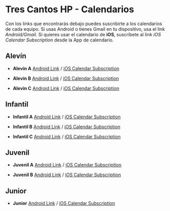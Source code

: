 # Tres Cantos HP - Calendarios

Con los links que encontrarás debajo puedes suscribirte a los calendarios de cada equipo. Si usas Android o tienes Gmail en tu dispositivo, usa el link *Android/Gmail*. Si quieres usar el calendario de **iOS**, suscríbete al link *iOS Calendar Subscription* desde la App de calendario.

## Alevín

* **Alevín A**  [Android Link](https://calendar.google.com/calendar/u/0?cid=NzhiYmMxZDdiODA2MTZkNmZiMmU5ZjgyZjA4ZTZkYTc2MmY1ZjZiYWYzNjdmOTVjMTRiNDE2ZTVlNmM1MDE1MkBncm91cC5jYWxlbmRhci5nb29nbGUuY29t) / [iOS Calendar Subscription](https://calendar.google.com/calendar/ical/78bbc1d7b80616d6fb2e9f82f08e6da762f5f6baf367f95c14b416e5e6c50152%40group.calendar.google.com/public/basic.ics)

* **Alevín B** [Android Link](https://calendar.google.com/calendar/u/0?cid=ZjlhNGJkMjQ2MzJmNTQzNjkzYmM1NGM1NWE1YzY2MzFmZjQyMTdmMzMwYjQ4N2RmNzZkZWVlYzZkNDk4ZTdkZEBncm91cC5jYWxlbmRhci5nb29nbGUuY29t) / [iOS Calendar Subscription](https://calendar.google.com/calendar/ical/f9a4bd24632f543693bc54c55a5c6631ff4217f330b487df76deeec6d498e7dd%40group.calendar.google.com/public/basic.ics)

* **Alevín C** [Android Link](https://calendar.google.com/calendar/u/0?cid=YWQyNDViNmE4ZGQ0MzgxYTVjYTEyNDgxNGZmNjkzNjU0Yjk1YTAxZjI2NzQ0Mzg2ZGZmOWIzYTUzMGNkNzBkZUBncm91cC5jYWxlbmRhci5nb29nbGUuY29t) / [iOS Calendar Subscription](https://calendar.google.com/calendar/ical/ad245b6a8dd4381a5ca124814ff693654b95a01f26744386dff9b3a530cd70de%40group.calendar.google.com/public/basic.ics)

## Infantil

* **Infantil A** [Android Link](https://calendar.google.com/calendar/u/0?cid=YmIwMDhiNGM3MDJlYTFmZGFjNzYxYjFiNTM3Zjk5ODFhMDgxNzJkZjg5MmFmZGVhOTBjMTQwMWJiN2EzMzc0MUBncm91cC5jYWxlbmRhci5nb29nbGUuY29t) / [iOS Calendar Subscription](https://calendar.google.com/calendar/ical/bb008b4c702ea1fdac761b1b537f9981a08172df892afdea90c1401bb7a33741%40group.calendar.google.com/public/basic.ics)

* **Infantil B** [Android Link](https://calendar.google.com/calendar/u/0?cid=NWFmNjFiYjI1NjUzNTZkMWIwZTdhODE5OWRkN2RmMGFkZjA0OGJkMjgxOTgzMzZjNTk0MmIzYTI4ZTdmODE4ZUBncm91cC5jYWxlbmRhci5nb29nbGUuY29t) / [iOS Calendar Subscription](https://calendar.google.com/calendar/ical/5af61bb2565356d1b0e7a8199dd7df0adf048bd28198336c5942b3a28e7f818e%40group.calendar.google.com/public/basic.ics)

* **Infantil C** [Android Link](https://calendar.google.com/calendar/u/0?cid=YjhmNGQ1NmY4YWQ3ZDQ4OTdjNGQ1Y2YxYWI0Zjc3MmQ5MWQ5YmM2Y2RmZjE1MWRlMDM4OGQ0NGFlYTZhZmZlZEBncm91cC5jYWxlbmRhci5nb29nbGUuY29t) / [iOS Calendar Subscription](https://calendar.google.com/calendar/ical/b8f4d56f8ad7d4897c4d5cf1ab4f772d91d9bc6cdff151de0388d44aea6affed%40group.calendar.google.com/public/basic.ics)


## Juvenil

* **Juvenil A** [Android Link](https://calendar.google.com/calendar/u/0?cid=ZGU4ZDBkYTgwZmFlNDIxMmI3OTkyYzA4N2NhMzViZGQxN2JiMDE0NGI1Y2I0NThkZGY2MTE4MmFlZmU4NmY5M0Bncm91cC5jYWxlbmRhci5nb29nbGUuY29t) / [iOS Calendar Subscription](https://calendar.google.com/calendar/ical/de8d0da80fae4212b7992c087ca35bdd17bb0144b5cb458ddf61182aefe86f93%40group.calendar.google.com/public/basic.ics)

* **Juvenil B** [Android Link](https://calendar.google.com/calendar/u/0?cid=ODkzYmE2NWMwYTgyYTRhNzFiZmIxODVmNjFlNTUxM2U0OWJlYzQzMWJiYWIyMWNhMTQ5NzY0NzUxODVjZjYzN0Bncm91cC5jYWxlbmRhci5nb29nbGUuY29t) / [iOS Calendar Subscription](https://calendar.google.com/calendar/ical/893ba65c0a82a4a71bfb185f61e5513e49bec431bbab21ca14976475185cf637%40group.calendar.google.com/public/basic.ics)

## Junior

* **Junior** [Android Link](https://calendar.google.com/calendar/u/0?cid=MDdhZGU3ZThmNWFmMjViZWJmZWRiOTIyM2Y2NGIzNmE4MzgxNDk0YWFlYmEyMDI1Y2Y2OTFlMTE3MWQwOWE2N0Bncm91cC5jYWxlbmRhci5nb29nbGUuY29t) / [iOS Calendar Subscription](https://calendar.google.com/calendar/ical/07ade7e8f5af25bebfedb9223f64b36a8381494aaeba2025cf691e1171d09a67%40group.calendar.google.com/public/basic.ics)
